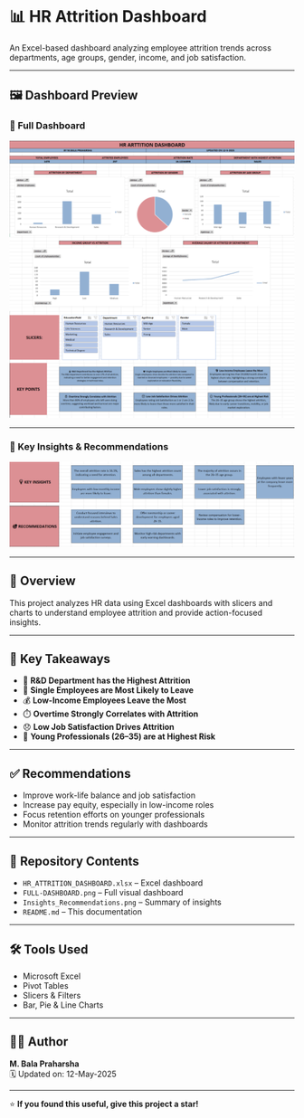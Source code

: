 # 📊 HR Attrition Dashboard

An Excel-based dashboard analyzing employee attrition trends across departments, age groups, gender, income, and job satisfaction.

---

## 🖼️ Dashboard Preview

### 🔻 Full Dashboard  
![Full Dashboard](FULL-DASHBOARD.png)

---

### 📌 Key Insights & Recommendations  
![Insights & Recommendations](Insights_Recommendations.png)

---

## 🚀 Overview

This project analyzes HR data using Excel dashboards with slicers and charts to understand employee attrition and provide action-focused insights.

---

## 🧠 Key Takeaways
- 🔬 **R&D Department has the Highest Attrition**
- 💼 **Single Employees are Most Likely to Leave**
- 💰 **Low-Income Employees Leave the Most**
- ⏱️ **Overtime Strongly Correlates with Attrition**
- 😞 **Low Job Satisfaction Drives Attrition**
- 👶 **Young Professionals (26–35) are at Highest Risk**

---

## ✅ Recommendations
- Improve work-life balance and job satisfaction
- Increase pay equity, especially in low-income roles
- Focus retention efforts on younger professionals
- Monitor attrition trends regularly with dashboards

---

## 📁 Repository Contents
- `HR_ATTRITION_DASHBOARD.xlsx` – Excel dashboard
- `FULL-DASHBOARD.png` – Full visual dashboard
- `Insights_Recommendations.png` – Summary of insights
- `README.md` – This documentation

---

## 🛠️ Tools Used
- Microsoft Excel
- Pivot Tables
- Slicers & Filters
- Bar, Pie & Line Charts

---

## 👨‍💻 Author
**M. Bala Praharsha**  
🗓️ Updated on: 12-May-2025

---

⭐ **If you found this useful, give this project a star!**
